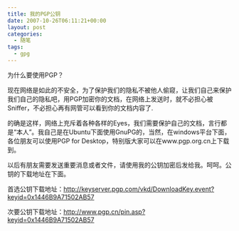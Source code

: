 ```yaml
---
title: 我的PGP公钥
date: 2007-10-26T06:11:21+00:00
layout: post
categories:
  - 随笔
tags:
  - gpg
---
```

为什么要使用PGP？

现在网络是如此的不安全，为了保护我们的隐私不被他人偷窥，让我们自己来保护我们自己的隐私吧，用PGP加密你的文档，在网络上发送时，就不必担心被Sniffer，不必担心再有网管可以看到你的文档内容了.

的确是这样，网络上充斥着各种各样的Eyes，我们需要保护自己的文档，言行都是“本人”。我自己是在Ubuntu下面使用GnuPG的，当然，在windows平台下面，各位朋友可以使用PGP for Desktop，特别版大家可以在www.pgp.org.cn上下载到。
<!--more-->
以后有朋友需要发送重要消息或者文件，请使用我的公钥加密后发给我。呵呵。公钥的下载地址在下面。

首选公钥下载地址：<http://keyserver.pgp.com/vkd/DownloadKey.event?keyid=0x1446B9A71502AB57>

次要公钥下载地址：<http://www.pgp.cn/pin.asp?keyid=0x1446B9A71502AB57>